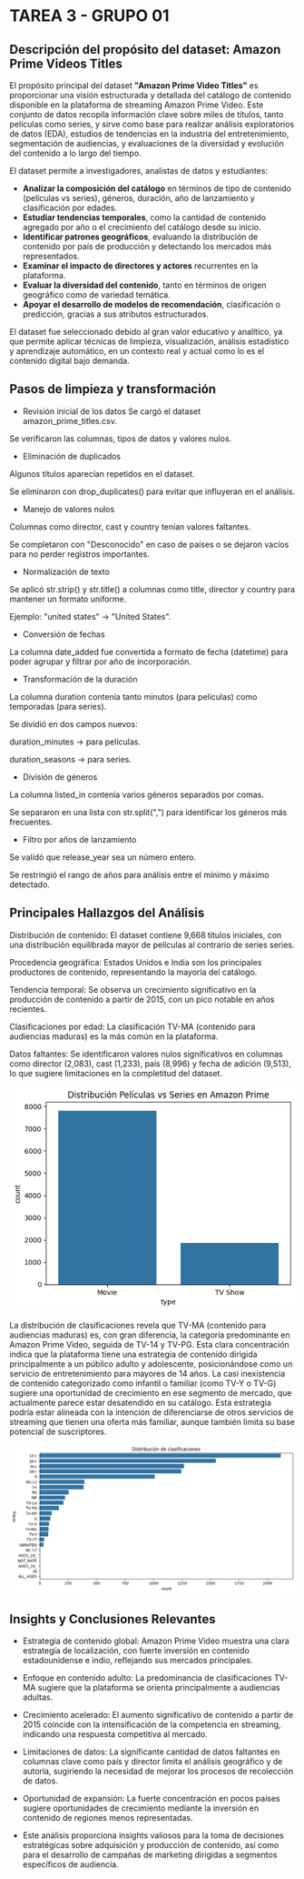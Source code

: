 # TAREA 3 - GRUPO 01 

##  Descripción del propósito del dataset: Amazon Prime Videos Titles

El propósito principal del dataset **"Amazon Prime Video Titles"** es proporcionar una visión estructurada y detallada del catálogo de contenido disponible en la plataforma de streaming Amazon Prime Video. Este conjunto de datos recopila información clave sobre miles de títulos, tanto películas como series, y sirve como base para realizar análisis exploratorios de datos (EDA), estudios de tendencias en la industria del entretenimiento, segmentación de audiencias, y evaluaciones de la diversidad y evolución del contenido a lo largo del tiempo.

El dataset permite a investigadores, analistas de datos y estudiantes:

- **Analizar la composición del catálogo** en términos de tipo de contenido (películas vs series), géneros, duración, año de lanzamiento y clasificación por edades.
- **Estudiar tendencias temporales**, como la cantidad de contenido agregado por año o el crecimiento del catálogo desde su inicio.
- **Identificar patrones geográficos**, evaluando la distribución de contenido por país de producción y detectando los mercados más representados.
- **Examinar el impacto de directores y actores** recurrentes en la plataforma.
- **Evaluar la diversidad del contenido**, tanto en términos de origen geográfico como de variedad temática.
- **Apoyar el desarrollo de modelos de recomendación**, clasificación o predicción, gracias a sus atributos estructurados.

El dataset fue seleccionado debido al gran valor educativo y analítico, ya que permite aplicar técnicas de limpieza, visualización, análisis estadístico y aprendizaje automático, en un contexto real y actual como lo es el contenido digital bajo demanda.

## Pasos de limpieza y transformación 

* Revisión inicial de los datos
Se cargó el dataset amazon_prime_titles.csv.

Se verificaron las columnas, tipos de datos y valores nulos.

* Eliminación de duplicados

Algunos títulos aparecían repetidos en el dataset.

Se eliminaron con drop_duplicates() para evitar que influyeran en el análisis.

* Manejo de valores nulos

Columnas como director, cast y country tenían valores faltantes.

Se completaron con "Desconocido" en caso de países o se dejaron vacíos para no perder registros importantes.

* Normalización de texto

Se aplicó str.strip() y str.title() a columnas como title, director y country para mantener un formato uniforme.

Ejemplo: "united states" → "United States".

* Conversión de fechas

La columna date_added fue convertida a formato de fecha (datetime) para poder agrupar y filtrar por año de incorporación.

* Transformación de la duración

La columna duration contenía tanto minutos (para películas) como temporadas (para series).

Se dividió en dos campos nuevos:

duration_minutes → para películas.

duration_seasons → para series.

* División de géneros

La columna listed_in contenía varios géneros separados por comas.

Se separaron en una lista con str.split(",") para identificar los géneros más frecuentes.

* Filtro por años de lanzamiento

Se validó que release_year sea un número entero.

Se restringió el rango de años para análisis entre el mínimo y máximo detectado.

## Principales Hallazgos del Análisis
Distribución de contenido: El dataset contiene 9,668 títulos iniciales, con una distribución equilibrada mayor de películas al contrario de series series.

Procedencia geográfica: Estados Unidos e India son los principales productores de contenido, representando la mayoría del catálogo.

Tendencia temporal: Se observa un crecimiento significativo en la producción de contenido a partir de 2015, con un pico notable en años recientes.

Clasificaciones por edad: La clasificación TV-MA (contenido para audiencias maduras) es la más común en la plataforma.

Datos faltantes: Se identificaron valores nulos significativos en columnas como director (2,083), cast (1,233), país (8,996) y fecha de adición (9,513), lo que sugiere limitaciones en la completitud del dataset.

![alt text](image.png)


La distribución de clasificaciones revela que TV-MA (contenido para audiencias maduras) es, con gran diferencia, la categoría predominante en Amazon Prime Video, seguida de TV-14 y TV-PG. Esta clara concentración indica que la plataforma tiene una estrategia de contenido dirigida principalmente a un público adulto y adolescente, posicionándose como un servicio de entretenimiento para mayores de 14 años. La casi inexistencia de contenido categorizado como infantil o familiar (como TV-Y o TV-G) sugiere una oportunidad de crecimiento en ese segmento de mercado, que actualmente parece estar desatendido en su catálogo. Esta estrategia podría estar alineada con la intención de diferenciarse de otros servicios de streaming que tienen una oferta más familiar, aunque también limita su base potencial de suscriptores.

![alt text](image-1.png)


## Insights y Conclusiones Relevantes
* Estrategia de contenido global: Amazon Prime Video muestra una clara estrategia de localización, con fuerte inversión en contenido estadounidense e indio, reflejando sus mercados principales.

* Enfoque en contenido adulto: La predominancia de clasificaciones TV-MA sugiere que la plataforma se orienta principalmente a audiencias adultas.

* Crecimiento acelerado: El aumento significativo de contenido a partir de 2015 coincide con la intensificación de la competencia en streaming, indicando una respuesta competitiva al mercado.

* Limitaciones de datos: La significante cantidad de datos faltantes en columnas clave como país y director limita el análisis geográfico y de autoría, sugiriendo la necesidad de mejorar los procesos de recolección de datos.

* Oportunidad de expansión: La fuerte concentración en pocos países sugiere oportunidades de crecimiento mediante la inversión en contenido de regiones menos representadas.

* Este análisis proporciona insights valiosos para la toma de decisiones estratégicas sobre adquisición y producción de contenido, así como para el desarrollo de campañas de marketing dirigidas a segmentos específicos de audiencia.





